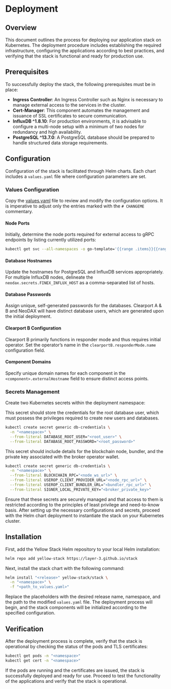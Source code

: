 # Deployment

## Overview

This document outlines the process for deploying our application stack on Kubernetes. The deployment procedure includes establishing the required infrastructure, configuring the applications according to best practices, and verifying that the stack is functional and ready for production use.

## Prerequisites

To successfully deploy the stack, the following prerequisites must be in place:

- **Ingress Controller**: An Ingress Controller such as Nginx is necessary to manage external access to the services in the cluster.
- **Cert-Manager**: This component automates the management and issuance of SSL certificates to secure communication.
- **InfluxDB ^1.8.10**: For production environments, it is advisable to configure a multi-node setup with a minimum of two nodes for redundancy and high availability.
- **PostgreSQL ^13.7.0**: A PostgreSQL database should be prepared to handle structured data storage requirements.

## Configuration

Configuration of the stack is facilitated through Helm charts. Each chart includes a `values.yaml` file where configuration parameters are set.

### Values Configuration

Copy the [values.yaml](../charts/stack/values.yaml) file to review and modify the configuration options. It is imperative to adjust only the entries marked with the `# CHANGEME` commentary.

#### Node Ports

Initially, determine the node ports required for external access to gRPC endpoints by listing currently utilized ports:

```sh
kubectl get svc --all-namespaces -o go-template='{{range .items}}{{range.spec.ports}}{{if .nodePort}}{{.nodePort}}{{"\n"}}{{end}}{{end}}{{end}}' | sort
```

#### Database Hostnames

Update the hostnames for PostgreSQL and InfluxDB services appropriately. For multiple InfluxDB nodes, delineate the `neodax.secrets.FINEX_INFLUX_HOST` as a comma-separated list of hosts.

#### Database Passwords

Assign unique, self-generated passwords for the databases. Clearport A & B and NeoDAX will have distinct database users, which are generated upon the initial deployment.

#### Clearport B Configuration

Clearport B primarily functions in responder mode and thus requires initial operator. Set the operator’s name in the `clearportB.responderMode.name` configuration field.

#### Component Domains

Specify unique domain names for each component in the `<component>.externalHostname` field to ensure distinct access points.

### Secrets Management

Create two Kubernetes secrets within the deployment namespace:

This secret should store the credentials for the root database user, which must possess the privileges required to create new users and databases.
```sh
kubectl create secret generic db-credentials \
  -n "<namespace>" \
  --from-literal DATABASE_ROOT_USER="<root_user>" \
  --from-literal DATABASE_ROOT_PASSWORD="<root_password>"
```

This secret should include details for the blockchain node, bundler, and the private key associated with the broker operator wallet.
```sh
kubectl create secret generic db-credentials \
  -n "<namespace>" \
  --from-literal BLOCKCHAIN_RPC="<node_ws_url>" \
  --from-literal USEROP_CLIENT_PROVIDER_URL="<node_rpc_url>" \
  --from-literal USEROP_CLIENT_BUNDLER_URL="<bundler_rpc_url>" \
  --from-literal SIGNER_LOCAL_PRIVATE_KEY="<broker_private_key>"
```

Ensure that these secrets are securely managed and that access to them is restricted according to the principles of least privilege and need-to-know basis. After setting up the necessary configurations and secrets, proceed with the Helm chart deployment to instantiate the stack on your Kubernetes cluster.

## Installation

First, add the Yellow Stack Helm repository to your local Helm installation:
```sh
helm repo add yellow-stack https://layer-3.github.io/stack
```

Next, install the stack chart with the following command:
```sh
helm install "<release>" yellow-stack/stack \
  -n "<namespace>" \
  -f "<path_to_values.yaml>"
```

Replace the placeholders with the desired release name, namespace, and the path to the modified `values.yaml` file. The deployment process will begin, and the stack components will be initialized according to the specified configuration.

## Verification

After the deployment process is complete, verify that the stack is operational by checking the status of the pods and TLS certificates:
```sh
kubectl get pods -n "<namespace>"
kubectl get cert -n "<namespace>"
```

If the pods are running and the certificates are issued, the stack is successfully deployed and ready for use. Proceed to test the functionality of the applications and verify that the stack is operational.
